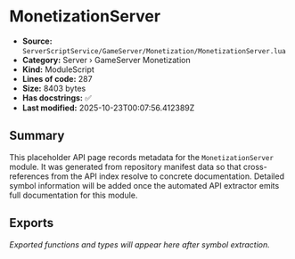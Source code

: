 # MonetizationServer

- **Source:** `ServerScriptService/GameServer/Monetization/MonetizationServer.lua`
- **Category:** Server › GameServer Monetization
- **Kind:** ModuleScript
- **Lines of code:** 287
- **Size:** 8403 bytes
- **Has docstrings:** ✅
- **Last modified:** 2025-10-23T00:07:56.412389Z

## Summary

This placeholder API page records metadata for the `MonetizationServer` module. It was generated
from repository manifest data so that cross-references from the API index resolve to
concrete documentation. Detailed symbol information will be added once the automated
API extractor emits full documentation for this module.

## Exports

_Exported functions and types will appear here after symbol extraction._
